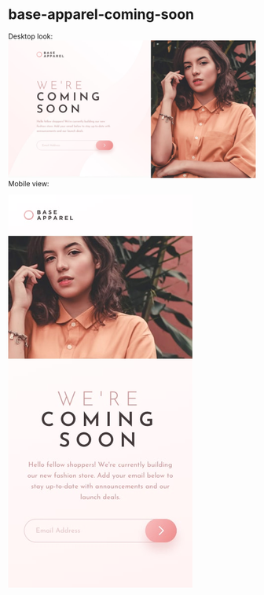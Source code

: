 # base-apparel-coming-soon
Desktop look:
![](design/desktop-design.jpg)
Mobile view:

![](design/mobile-design.jpg)
